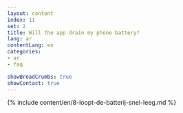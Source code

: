 ```yaml
---
layout: content
index: 11
set: 2
title: Will the app drain my phone battery?
lang: ar
contentLang: en
categories:
- ar
- faq

showBreadCrumbs: true
showContact: true
---
```

{% include content/en/8-loopt-de-batterij-snel-leeg.md %}
